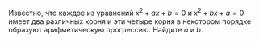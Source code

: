 Известно,  что  каждое  из  уравнений  ${{x}^{2}}+ax+b=0$ и  ${{x}^{2}}+bx+a=0$ имеет два различных корня и эти четыре корня в некотором порядке образуют арифметическую прогрессию. Найдите $a$ и $b$.